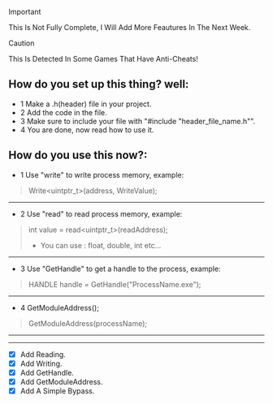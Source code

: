 > [!IMPORTANT]
> This Is Not Fully Complete, I Will Add More Feautures In The Next Week.

> [!CAUTION]
> This Is Detected In Some Games That Have Anti-Cheats!

## How do you set up this thing? well:
 * 1 Make a .h(header) file in your project.
 * 2 Add the code in the file.
 * 3 Make sure to include your file with "#include "header_file_name.h"".
 * 4 You are done, now read how to use it.
## How do you use this now?:
 * 1 Use "write" to write process memory, example:
 > Write<uintptr_t>(address, WriteValue);
  --------------------------------------------------------------------
 * 2 Use "read" to read process memory, example:
 > int value = read<uintptr_t>(readAddress);
> - You can use : float, double, int etc... 
  --------------------------------------------------------------------
 * 3 Use "GetHandle" to get a handle to the process, example:
 > HANDLE handle = GetHandle("ProcessName.exe");
  --------------------------------------------------------------------
 * 4 GetModuleAddress();
 > GetModuleAddress(processName);
 --------------------------------------------------------------------

 --------------------------------------------------------------------
  -  [x] Add Reading.
-  [x] Add Writing.
-  [X] Add GetHandle.
- [x] Add GetModuleAddress.
- [x] Add A Simple Bypass.
